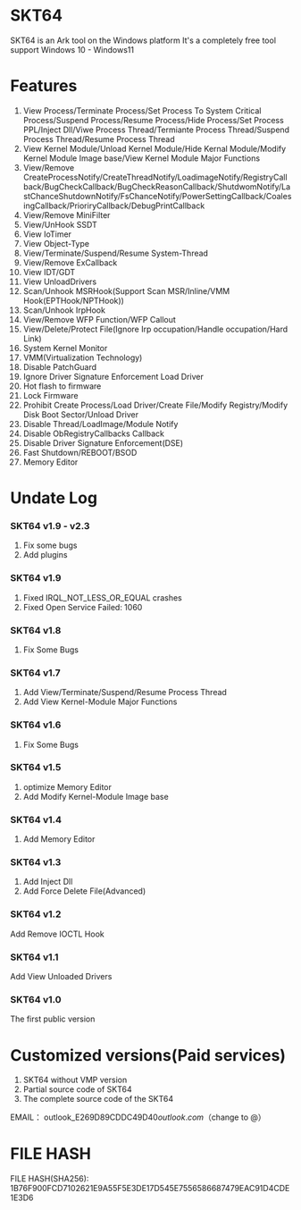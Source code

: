 # SKT64
SKT64 is an Ark tool on the Windows platform
It's a completely free tool
support Windows 10 - Windows11

# Features
1. View Process/Terminate Process/Set Process To System Critical Process/Suspend Process/Resume Process/Hide Process/Set Process PPL/Inject Dll/Viwe Process Thread/Termiante Process Thread/Suspend Process Thread/Resume Process Thread
2. View Kernel Module/Unload Kernel Module/Hide Kernal Module/Modify Kernel Module Image base/View Kernel Module Major Functions
3. View/Remove CreateProcessNotify/CreateThreadNotify/LoadimageNotify/RegistryCallback/BugCheckCallback/BugCheckReasonCallback/ShutdwomNotify/LastChanceShutdownNotify/FsChanceNotify/PowerSettingCallback/CoalesingCallback/PrioriryCallback/DebugPrintCallback
4. View/Remove MiniFilter
5. View/UnHook SSDT
6. View IoTimer
7. View Object-Type
8. View/Terminate/Suspend/Resume System-Thread
9. View/Remove ExCallback
10. View IDT/GDT
11. View UnloadDrivers
12. Scan/Unhook MSRHook(Support Scan MSR/Inline/VMM Hook(EPTHook/NPTHook))
13. Scan/Unhook IrpHook
14. View/Remove WFP Function/WFP Callout
15. View/Delete/Protect File(Ignore Irp occupation/Handle occupation/Hard Link)
16. System Kernel Monitor
17. VMM(Virtualization Technology)
18. Disable PatchGuard
19. Ignore Driver Signature Enforcement Load Driver
20. Hot flash to firmware
21. Lock Firmware
22. Prohibit Create Process/Load Driver/Create File/Modify Registry/Modify Disk Boot Sector/Unload Driver
23. Disable Thread/LoadImage/Module Notify
24. Disable ObRegistryCallbacks Callback
25. Disable Driver Signature Enforcement(DSE)
26. Fast Shutdown/REBOOT/BSOD
27. Memory Editor


# Undate Log
### SKT64 v1.9 - v2.3
1. Fix some bugs
2. Add plugins
### SKT64 v1.9
1. Fixed IRQL_NOT_LESS_OR_EQUAL crashes
2. Fixed Open Service Failed: 1060
### SKT64 v1.8
1. Fix Some Bugs
### SKT64 v1.7
1. Add View/Terminate/Suspend/Resume Process Thread
2. Add View Kernel-Module Major Functions
### SKT64 v1.6
1. Fix Some Bugs
### SKT64 v1.5
1. optimize Memory Editor
2. Add Modify Kernel-Module Image base
### SKT64 v1.4
1. Add Memory Editor
### SKT64 v1.3
1. Add Inject Dll
2. Add Force Delete File(Advanced)
### SKT64 v1.2
Add Remove IOCTL Hook
### SKT64 v1.1
Add View Unloaded Drivers
### SKT64 v1.0
The first public version

# Customized versions(Paid services)
1. SKT64 without VMP version
2. Partial source code of SKT64
3. The complete source code of the SKT64

EMAIL： outlook_E269D89CDDC49D40$outlook.com（$change to @）


# FILE HASH
FILE HASH(SHA256): 1B76F900FCD7102621E9A55F5E3DE17D545E7556586687479EAC91D4CDE1E3D6
